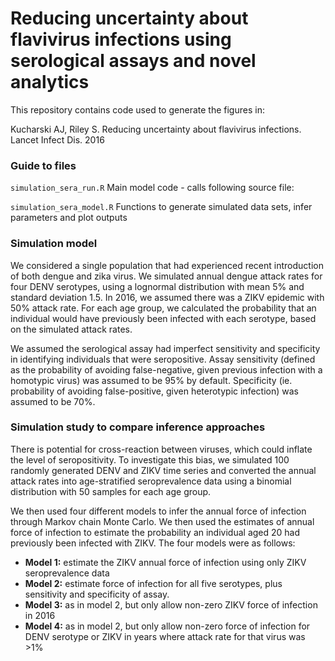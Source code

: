 # Reducing uncertainty about flavivirus infections using serological assays and novel analytics


This repository contains code used to generate the figures in:

Kucharski AJ, Riley S. Reducing uncertainty about flavivirus infections. Lancet Infect Dis. 2016

### Guide to files

`simulation_sera_run.R` Main model code - calls following source file:

`simulation_sera_model.R` Functions to generate simulated data sets, infer parameters and plot outputs

### Simulation model

We considered a single population that had experienced recent introduction of both dengue and zika virus. We simulated annual dengue attack rates for four DENV serotypes, using a lognormal distribution with mean 5% and standard deviation 1.5. In 2016, we assumed there was a ZIKV epidemic with 50% attack rate. For each age group, we calculated the probability that an individual would have previously been infected with each serotype, based on the simulated attack rates. 

We assumed the serological assay had imperfect sensitivity and specificity in identifying individuals that were seropositive. Assay sensitivity (defined as the probability of avoiding false-negative, given previous infection with a homotypic virus) was assumed to be 95% by default. Specificity (ie. probability of avoiding false-positive, given heterotypic infection) was assumed to be 70%.

### Simulation study to compare inference approaches

There is potential for cross-reaction between viruses, which could inflate the level of seropositivity. To investigate this bias, we simulated 100 randomly generated DENV and ZIKV time series and converted the annual attack rates into age-stratified seroprevalence data using a binomial distribution with 50 samples for each age group. 

We then used four different models to infer the annual force of infection through Markov chain Monte Carlo. We then used the estimates of annual force of infection to estimate the probability an individual aged 20 had previously been infected with ZIKV. The four models were as follows:

* **Model 1:** estimate the ZIKV annual force of infection using only ZIKV seroprevalence data
* **Model 2:** estimate force of infection for all five serotypes, plus sensitivity and specificity of assay. 
* **Model 3:** as in model 2, but only allow non-zero ZIKV force of infection in 2016
* **Model 4:** as in model 2, but only allow non-zero force of infection for DENV serotype or ZIKV in years where attack rate for that virus was >1%
